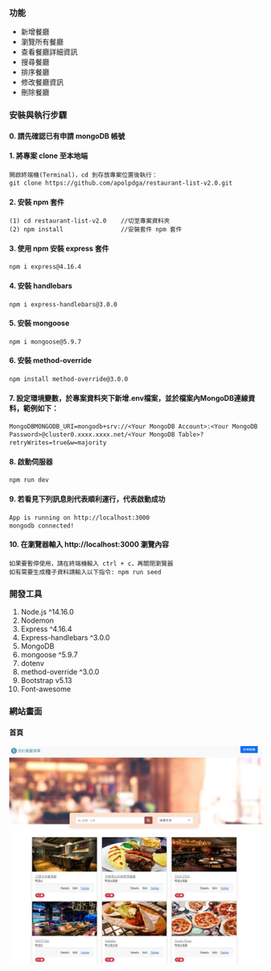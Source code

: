 ### 功能
- 新增餐廳
- 瀏覽所有餐廳
- 查看餐廳詳細資訊
- 搜尋餐廳
- 排序餐廳
- 修改餐廳資訊
- 刪除餐廳

### 安裝與執行步驟
#### 0. 請先確認已有申請 mongoDB 帳號
#### 1. 將專案 clone 至本地端
```
開啟終端機(Terminal)，cd 到存放專案位置後執行：
git clone https://github.com/apolpdga/restaurant-list-v2.0.git
```
#### 2. 安裝 npm 套件
```
(1) cd restaurant-list-v2.0    //切至專案資料夾
(2) npm install                //安裝套件 npm 套件
```
#### 3. 使用 npm 安裝 express 套件
```
npm i express@4.16.4
```
#### 4. 安裝 handlebars
```
npm i express-handlebars@3.0.0
```
#### 5. 安裝 mongoose
```
npm i mongoose@5.9.7
```
#### 6. 安裝 method-override
```
npm install method-override@3.0.0
```
#### 7. 設定環境變數，於專案資料夾下新增.env檔案，並於檔案內MongoDB連線資料，範例如下：
```
MongoDBMONGODB_URI=mongodb+srv://<Your MongoDB Account>:<Your MongoDB Password>@cluster0.xxxx.xxxx.net/<Your MongoDB Table>?retryWrites=true&w=majority
```
#### 8. 啟動伺服器
```
npm run dev 
```
#### 9. 若看見下列訊息則代表順利運行，代表啟動成功
```
App is running on http://localhost:3000
mongodb connected!
```
#### 10. 在瀏覽器輸入 http://localhost:3000 瀏覽內容
```
如果要暫停使用，請在終端機輸入 ctrl + c，再關閉瀏覽器 
如有需要生成種子資料請輸入以下指令: npm run seed
```
### 開發工具
1. Node.js ^14.16.0
2. Nodemon
3. Express ^4.16.4
4. Express-handlebars ^3.0.0
5. MongoDB
6. mongoose ^5.9.7
7. dotenv
8. method-override ^3.0.0
9. Bootstrap v5.13
10. Font-awesome

### 網站畫面

#### 首頁
![首頁](./readmePic/myRestaruantList.JPG)